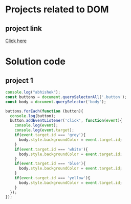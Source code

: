 # Projects related to DOM

## project link
[Click here](https://stackblitz.com/edit/dom-project-chaiaurcode?file=index.html)

# Solution code

## project 1

``` javascript
console.log("abhishek");
const buttons = document.querySelectorAll('.button');
const body = document.querySelector('body');

buttons.forEach(function (button){
  console.log(button);
  button.addEventListener('click', function(event){
    console.log(event);
    console.log(event.target);
    if(event.target.id === 'grey'){
      body.style.backgroundColor = event.target.id;
    }
    if(event.target.id === 'white'){
      body.style.backgroundColor = event.target.id;
    }
    if(event.target.id === 'blue'){
      body.style.backgroundColor = event.target.id;
    }
    if(event.target.id === 'yellow'){
      body.style.backgroundColor = event.target.id;
    }
  });
});

```
